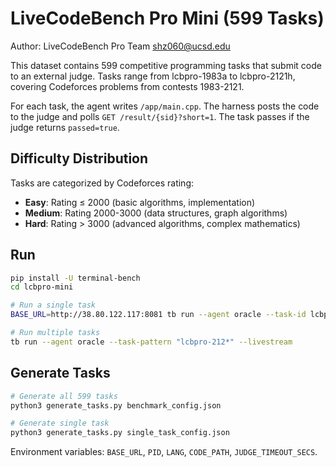 # LiveCodeBench Pro Mini (599 Tasks)

Author: LiveCodeBench Pro Team <shz060@ucsd.edu>

This dataset contains 599 competitive programming tasks that submit code to an external judge. Tasks range from lcbpro-1983a to lcbpro-2121h, covering Codeforces problems from contests 1983-2121.

For each task, the agent writes `/app/main.cpp`. The harness posts the code to the judge and polls `GET /result/{sid}?short=1`. The task passes if the judge returns `passed=true`.

## Difficulty Distribution

Tasks are categorized by Codeforces rating:
- **Easy**: Rating ≤ 2000 (basic algorithms, implementation)
- **Medium**: Rating 2000-3000 (data structures, graph algorithms)  
- **Hard**: Rating > 3000 (advanced algorithms, complex mathematics)

## Run
```bash
pip install -U terminal-bench
cd lcbpro-mini

# Run a single task
BASE_URL=http://38.80.122.117:8081 tb run --agent oracle --task-id lcbpro-2026a --livestream

# Run multiple tasks
tb run --agent oracle --task-pattern "lcbpro-212*" --livestream
```

## Generate Tasks
```bash
# Generate all 599 tasks
python3 generate_tasks.py benchmark_config.json

# Generate single task
python3 generate_tasks.py single_task_config.json
```

Environment variables: `BASE_URL`, `PID`, `LANG`, `CODE_PATH`, `JUDGE_TIMEOUT_SECS`.
